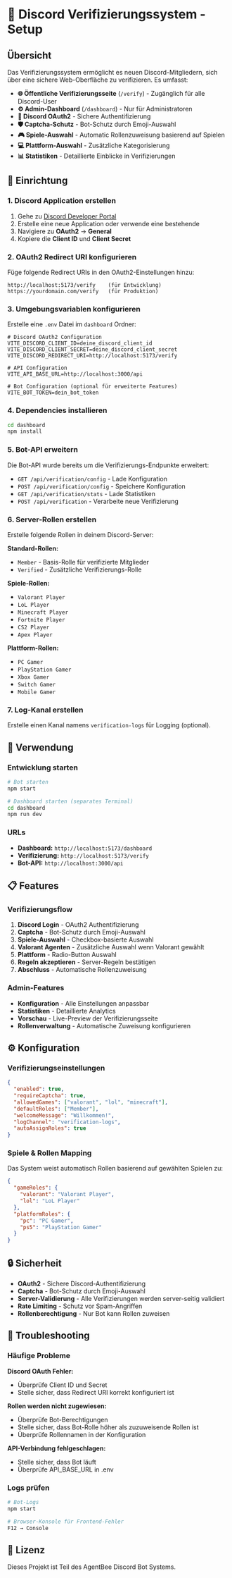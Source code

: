 # 🔐 Discord Verifizierungssystem - Setup

## Übersicht

Das Verifizierungssystem ermöglicht es neuen Discord-Mitgliedern, sich über eine sichere Web-Oberfläche zu verifizieren. Es umfasst:

- **🌐 Öffentliche Verifizierungsseite** (`/verify`) - Zugänglich für alle Discord-User
- **⚙️ Admin-Dashboard** (`/dashboard`) - Nur für Administratoren
- **🔗 Discord OAuth2** - Sichere Authentifizierung
- **🛡️ Captcha-Schutz** - Bot-Schutz durch Emoji-Auswahl
- **🎮 Spiele-Auswahl** - Automatic Rollenzuweisung basierend auf Spielen
- **💻 Plattform-Auswahl** - Zusätzliche Kategorisierung
- **📊 Statistiken** - Detaillierte Einblicke in Verifizierungen

## 🔧 Einrichtung

### 1. Discord Application erstellen

1. Gehe zu [Discord Developer Portal](https://discord.com/developers/applications)
2. Erstelle eine neue Application oder verwende eine bestehende
3. Navigiere zu **OAuth2** → **General**
4. Kopiere die **Client ID** und **Client Secret**

### 2. OAuth2 Redirect URI konfigurieren

Füge folgende Redirect URIs in den OAuth2-Einstellungen hinzu:
```
http://localhost:5173/verify    (für Entwicklung)
https://yourdomain.com/verify   (für Produktion)
```

### 3. Umgebungsvariablen konfigurieren

Erstelle eine `.env` Datei im `dashboard` Ordner:

```env
# Discord OAuth2 Configuration
VITE_DISCORD_CLIENT_ID=deine_discord_client_id
VITE_DISCORD_CLIENT_SECRET=deine_discord_client_secret
VITE_DISCORD_REDIRECT_URI=http://localhost:5173/verify

# API Configuration  
VITE_API_BASE_URL=http://localhost:3000/api

# Bot Configuration (optional für erweiterte Features)
VITE_BOT_TOKEN=dein_bot_token
```

### 4. Dependencies installieren

```bash
cd dashboard
npm install
```

### 5. Bot-API erweitern

Die Bot-API wurde bereits um die Verifizierungs-Endpunkte erweitert:

- `GET /api/verification/config` - Lade Konfiguration
- `POST /api/verification/config` - Speichere Konfiguration  
- `GET /api/verification/stats` - Lade Statistiken
- `POST /api/verification` - Verarbeite neue Verifizierung

### 6. Server-Rollen erstellen

Erstelle folgende Rollen in deinem Discord-Server:

**Standard-Rollen:**
- `Member` - Basis-Rolle für verifizierte Mitglieder
- `Verified` - Zusätzliche Verifizierungs-Rolle

**Spiele-Rollen:**
- `Valorant Player`
- `LoL Player` 
- `Minecraft Player`
- `Fortnite Player`
- `CS2 Player`
- `Apex Player`

**Plattform-Rollen:**
- `PC Gamer`
- `PlayStation Gamer`
- `Xbox Gamer`
- `Switch Gamer`
- `Mobile Gamer`

### 7. Log-Kanal erstellen

Erstelle einen Kanal namens `verification-logs` für Logging (optional).

## 🚀 Verwendung

### Entwicklung starten

```bash
# Bot starten
npm start

# Dashboard starten (separates Terminal)
cd dashboard
npm run dev
```

### URLs

- **Dashboard:** `http://localhost:5173/dashboard`
- **Verifizierung:** `http://localhost:5173/verify`
- **Bot-API:** `http://localhost:3000/api`

## 📋 Features

### Verifizierungsflow

1. **Discord Login** - OAuth2 Authentifizierung
2. **Captcha** - Bot-Schutz durch Emoji-Auswahl
3. **Spiele-Auswahl** - Checkbox-basierte Auswahl
4. **Valorant Agenten** - Zusätzliche Auswahl wenn Valorant gewählt
5. **Plattform** - Radio-Button Auswahl
6. **Regeln akzeptieren** - Server-Regeln bestätigen
7. **Abschluss** - Automatische Rollenzuweisung

### Admin-Features

- **Konfiguration** - Alle Einstellungen anpassbar
- **Statistiken** - Detaillierte Analytics
- **Vorschau** - Live-Preview der Verifizierungsseite
- **Rollenverwaltung** - Automatische Zuweisung konfigurieren

## ⚙️ Konfiguration

### Verifizierungseinstellungen

```json
{
  "enabled": true,
  "requireCaptcha": true, 
  "allowedGames": ["valorant", "lol", "minecraft"],
  "defaultRoles": ["Member"],
  "welcomeMessage": "Willkommen!",
  "logChannel": "verification-logs",
  "autoAssignRoles": true
}
```

### Spiele & Rollen Mapping

Das System weist automatisch Rollen basierend auf gewählten Spielen zu:

```json
{
  "gameRoles": {
    "valorant": "Valorant Player",
    "lol": "LoL Player"
  },
  "platformRoles": {
    "pc": "PC Gamer",
    "ps5": "PlayStation Gamer"
  }
}
```

## 🔒 Sicherheit

- **OAuth2** - Sichere Discord-Authentifizierung
- **Captcha** - Bot-Schutz durch Emoji-Auswahl
- **Server-Validierung** - Alle Verifizierungen werden server-seitig validiert
- **Rate Limiting** - Schutz vor Spam-Angriffen
- **Rollenberechtigung** - Nur Bot kann Rollen zuweisen

## 🐛 Troubleshooting

### Häufige Probleme

**Discord OAuth Fehler:**
- Überprüfe Client ID und Secret
- Stelle sicher, dass Redirect URI korrekt konfiguriert ist

**Rollen werden nicht zugewiesen:**
- Überprüfe Bot-Berechtigungen
- Stelle sicher, dass Bot-Rolle höher als zuzuweisende Rollen ist
- Überprüfe Rollennamen in der Konfiguration

**API-Verbindung fehlgeschlagen:**
- Stelle sicher, dass Bot läuft
- Überprüfe API_BASE_URL in .env

### Logs prüfen

```bash
# Bot-Logs
npm start

# Browser-Konsole für Frontend-Fehler
F12 → Console
```

## 📝 Lizenz

Dieses Projekt ist Teil des AgentBee Discord Bot Systems. 